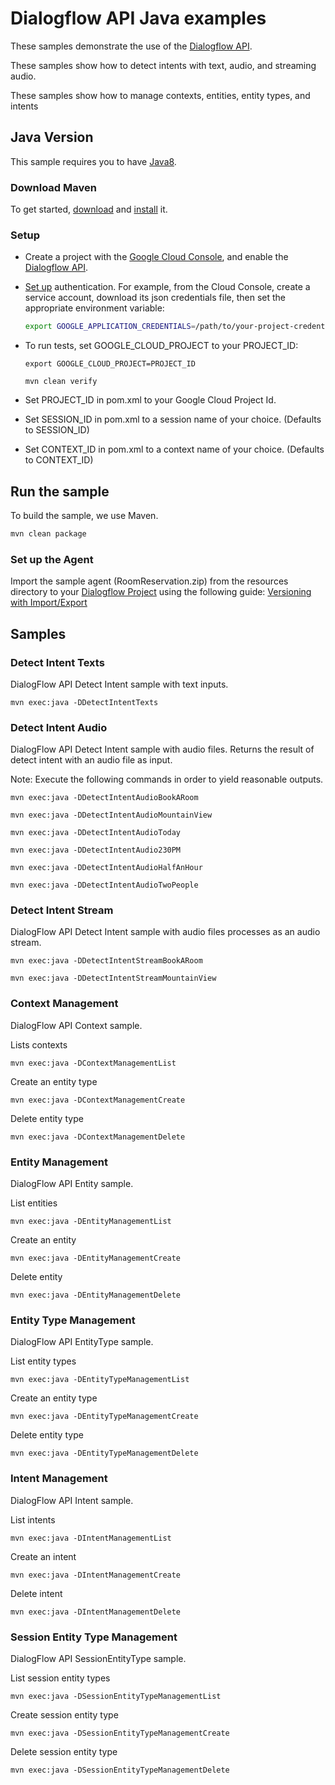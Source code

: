 # Dialogflow API Java examples

These samples demonstrate the use of the [Dialogflow API][dialogflow].

These samples show how to detect intents with text, audio, and streaming audio.

These samples show how to manage contexts, entities, entity types, and intents

[dialogflow]: https://dialogflow.com/docs/getting-started/basics
[google-cloud-java]: https://github.com/GoogleCloudPlatform/google-cloud-java

## Java Version

This sample requires you to have
[Java8](https://docs.oracle.com/javase/8/docs/technotes/guides/install/install_overview.html).

### Download Maven

To get started, [download][maven-download] and [install][maven-install] it.

[maven]: https://maven.apache.org
[maven-download]: https://maven.apache.org/download.cgi
[maven-install]: https://maven.apache.org/install.html

### Setup

* Create a project with the [Google Cloud Console][cloud-console], and enable
  the [Dialogflow API][dialogflow-api].
* [Set up][auth] authentication. For
    example, from the Cloud Console, create a service account,
    download its json credentials file, then set the appropriate environment
    variable:

    ```bash
    export GOOGLE_APPLICATION_CREDENTIALS=/path/to/your-project-credentials.json
    ```
* To run tests, set GOOGLE_CLOUD_PROJECT to your PROJECT_ID:
  ```
  export GOOGLE_CLOUD_PROJECT=PROJECT_ID
  ```
  ```
  mvn clean verify
  ```
* Set PROJECT_ID in pom.xml to your Google Cloud Project Id.
* Set SESSION_ID in pom.xml to a session name of your choice. (Defaults to SESSION_ID)
* Set CONTEXT_ID in pom.xml to a context name of your choice. (Defaults to CONTEXT_ID)

[cloud-console]: https://console.cloud.google.com
[dialogflow-api]: https://console.cloud.google.com/apis/library/dialogflow.googleapis.com
[auth]: https://cloud.google.com/docs/authentication/getting-started

## Run the sample

To build the sample, we use Maven.

```bash
mvn clean package
```

### Set up the Agent
Import the sample agent (RoomReservation.zip) from the resources directory to your
[Dialogflow Project][dialogflow-import] using the following guide: 
[Versioning with Import/Export][import-export-versioning]

[dialogflow-import]: https://console.dialogflow.com/api-client/#/editAgent/
[import-export-versioning]: https://dialogflow.com/docs/best-practices/import-export-for-versions

## Samples

### Detect Intent Texts
DialogFlow API Detect Intent sample with text inputs.

```
mvn exec:java -DDetectIntentTexts
```

### Detect Intent Audio
DialogFlow API Detect Intent sample with audio files. Returns the result of detect intent with an
audio file as input.

Note: Execute the following commands in order to yield reasonable outputs.
```
mvn exec:java -DDetectIntentAudioBookARoom
```
```
mvn exec:java -DDetectIntentAudioMountainView
```
```
mvn exec:java -DDetectIntentAudioToday
```
```
mvn exec:java -DDetectIntentAudio230PM
```
```
mvn exec:java -DDetectIntentAudioHalfAnHour
```
```
mvn exec:java -DDetectIntentAudioTwoPeople
```

### Detect Intent Stream
DialogFlow API Detect Intent sample with audio files processes as an audio stream.

```
mvn exec:java -DDetectIntentStreamBookARoom
```
```
mvn exec:java -DDetectIntentStreamMountainView
```

### Context Management
DialogFlow API Context sample.

Lists contexts
```
mvn exec:java -DContextManagementList
```
Create an entity type
```
mvn exec:java -DContextManagementCreate
```
Delete entity type
```
mvn exec:java -DContextManagementDelete
```

### Entity Management
DialogFlow API Entity sample.

List entities
```
mvn exec:java -DEntityManagementList
```
Create an entity
```
mvn exec:java -DEntityManagementCreate
```
Delete entity
```
mvn exec:java -DEntityManagementDelete
```

### Entity Type Management
DialogFlow API EntityType sample.

List entity types
```
mvn exec:java -DEntityTypeManagementList
```
Create an entity type
```
mvn exec:java -DEntityTypeManagementCreate
```
Delete entity type
```
mvn exec:java -DEntityTypeManagementDelete
```

### Intent Management
DialogFlow API Intent sample.

List intents
```
mvn exec:java -DIntentManagementList
```
Create an intent
```
mvn exec:java -DIntentManagementCreate
```
Delete intent
```
mvn exec:java -DIntentManagementDelete
```

### Session Entity Type Management
DialogFlow API SessionEntityType sample.

List session entity types
```
mvn exec:java -DSessionEntityTypeManagementList
```
Create session entity type
```
mvn exec:java -DSessionEntityTypeManagementCreate
```
Delete session entity type
```
mvn exec:java -DSessionEntityTypeManagementDelete
```
